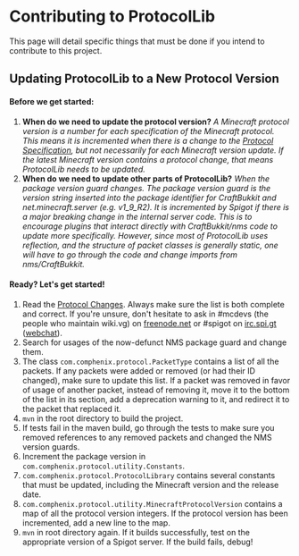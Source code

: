 Contributing to ProtocolLib
===========================
This page will detail specific things that must be done if you intend to contribute to this project.

## Updating ProtocolLib to a New Protocol Version
#### Before we get started:
1. **When do we need to update the protocol version?**
    _A Minecraft protocol version is a number for each specification of the Minecraft protocol.
    This means it is incremented when there is a change to the [Protocol Specification](http://wiki.vg/Protocol),
    but not necessarily for each Minecraft version update. If the latest Minecraft version contains a protocol change,
    that means ProtocolLib needs to be updated._
2. **When do we need to update other parts of ProtocolLib?**
    _When the package version guard changes. The package version guard is the version string inserted
    into the package identifier for CraftBukkit and net.minecraft.server (e.g. v1_9_R2). It is incremented
    by Spigot if there is a major breaking change in the internal server code. This is to encourage plugins
    that interact directly with CraftBukkit/nms code to update more specifically. However, since most of
    ProtocolLib uses reflection, and the structure of packet classes is generally static, one will have
    to go through the code and change imports from nms/CraftBukkit._

#### Ready? Let's get started!
1. Read the [Protocol Changes](http://wiki.vg/Protocol_History). Always make sure the list is both
complete and correct. If you're unsure, don't hesitate to ask in #mcdevs (the people who maintain wiki.vg) on [freenode.net](http://freenode.net)
or #spigot on [irc.spi.gt](http://irc.spi.gt) ([webchat](https://irc.spi.gt/iris/?channels=spigot)).
2. Search for usages of the now-defunct NMS package guard and change them.
3. The class `com.comphenix.protocol.PacketType` contains a list of all the packets. If any packets were added or removed
(or had their ID changed), make sure to update this list. If a packet was removed
in favor of usage of another packet, instead of removing it, move it to the bottom of the list
in its section, add a deprecation warning to it, and redirect it to the packet that replaced it.
4. `mvn` in the root directory to build the project.
5. If tests fail in the maven build, go through the tests to make sure you removed references to any removed packets
and changed the NMS version guards.
6. Increment the package version in `com.comphenix.protocol.utility.Constants`.
7. `com.comphenix.protocol.ProtocolLibrary` contains several constants that must be updated, including the Minecraft version
and the release date.
8. `com.comphenix.protocol.utility.MinecraftProtocolVersion` contains a map of all the protocol version integers.
If the protocol version has been incremented, add a new line to the map.
9. `mvn` in root directory again. If it builds successfully, test on the appropriate version of a Spigot server. If
the build fails, debug!